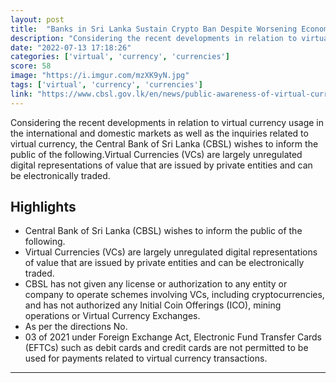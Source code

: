 ```yaml
---
layout: post
title:  "Banks in Sri Lanka Sustain Crypto Ban Despite Worsening Economy"
description: "Considering the recent developments in relation to virtual currency usage in the international and domestic markets as well as the inquiries related to virtual currency, the Central Bank of Sri Lanka (CBSL) wishes to inform the public of the following.Virtual Currencies (VCs) are largely unregulated digital representations of value that are issued by private entities and can be electronically traded."
date: "2022-07-13 17:18:26"
categories: ['virtual', 'currency', 'currencies']
score: 58
image: "https://i.imgur.com/mzXK9yN.jpg"
tags: ['virtual', 'currency', 'currencies']
link: "https://www.cbsl.gov.lk/en/news/public-awareness-of-virtual-currencies-in-sri-lanka"
---
```


Considering the recent developments in relation to virtual currency usage in the international and domestic markets as well as the inquiries related to virtual currency, the Central Bank of Sri Lanka (CBSL) wishes to inform the public of the following.Virtual Currencies (VCs) are largely unregulated digital representations of value that are issued by private entities and can be electronically traded.

## Highlights

- Central Bank of Sri Lanka (CBSL) wishes to inform the public of the following.
- Virtual Currencies (VCs) are largely unregulated digital representations of value that are issued by private entities and can be electronically traded.
- CBSL has not given any license or authorization to any entity or company to operate schemes involving VCs, including cryptocurrencies, and has not authorized any Initial Coin Offerings (ICO), mining operations or Virtual Currency Exchanges.
- As per the directions No.
- 03 of 2021 under Foreign Exchange Act, Electronic Fund Transfer Cards (EFTCs) such as debit cards and credit cards are not permitted to be used for payments related to virtual currency transactions.

---

